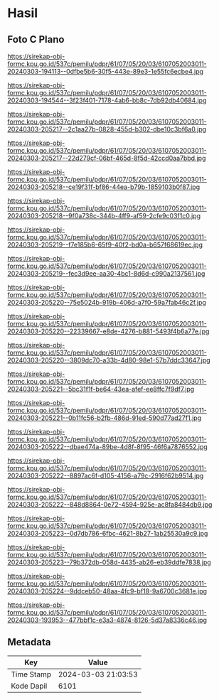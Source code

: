 # Hasil

## Foto C Plano

https://sirekap-obj-formc.kpu.go.id/537c/pemilu/pdpr/61/07/05/20/03/6107052003011-20240303-194113--0dfbe5b6-30f5-443e-89e3-1e55fc6ecbe4.jpg

https://sirekap-obj-formc.kpu.go.id/537c/pemilu/pdpr/61/07/05/20/03/6107052003011-20240303-194544--3f23f401-7178-4ab6-bb8c-7db92db40684.jpg

https://sirekap-obj-formc.kpu.go.id/537c/pemilu/pdpr/61/07/05/20/03/6107052003011-20240303-205217--2c1aa27b-0828-455d-b302-dbe10c3bf6a0.jpg

https://sirekap-obj-formc.kpu.go.id/537c/pemilu/pdpr/61/07/05/20/03/6107052003011-20240303-205217--22d279cf-06bf-465d-8f5d-42ccd0aa7bbd.jpg

https://sirekap-obj-formc.kpu.go.id/537c/pemilu/pdpr/61/07/05/20/03/6107052003011-20240303-205218--ce19f31f-bf86-44ea-b79b-1859103b0f87.jpg

https://sirekap-obj-formc.kpu.go.id/537c/pemilu/pdpr/61/07/05/20/03/6107052003011-20240303-205218--9f0a738c-344b-4ff9-af59-2cfe9c03f1c0.jpg

https://sirekap-obj-formc.kpu.go.id/537c/pemilu/pdpr/61/07/05/20/03/6107052003011-20240303-205219--f7e185b6-65f9-40f2-bd0a-b657f68619ec.jpg

https://sirekap-obj-formc.kpu.go.id/537c/pemilu/pdpr/61/07/05/20/03/6107052003011-20240303-205219--fec3d9ee-aa30-4bc1-8d6d-c990a2137561.jpg

https://sirekap-obj-formc.kpu.go.id/537c/pemilu/pdpr/61/07/05/20/03/6107052003011-20240303-205220--75e5024b-919b-406d-a7f0-59a7fab46c2f.jpg

https://sirekap-obj-formc.kpu.go.id/537c/pemilu/pdpr/61/07/05/20/03/6107052003011-20240303-205220--22339667-e8de-4276-b881-5493f4b6a77e.jpg

https://sirekap-obj-formc.kpu.go.id/537c/pemilu/pdpr/61/07/05/20/03/6107052003011-20240303-205220--3809dc70-a33b-4d80-98e1-57b7ddc33647.jpg

https://sirekap-obj-formc.kpu.go.id/537c/pemilu/pdpr/61/07/05/20/03/6107052003011-20240303-205221--5bc31f1f-be64-43ea-afef-ee8ffc7f9df7.jpg

https://sirekap-obj-formc.kpu.go.id/537c/pemilu/pdpr/61/07/05/20/03/6107052003011-20240303-205221--0b11fc56-b2fb-486d-91ed-590d77ad27f1.jpg

https://sirekap-obj-formc.kpu.go.id/537c/pemilu/pdpr/61/07/05/20/03/6107052003011-20240303-205222--dbae474a-89be-4d8f-8f95-46f6a7876552.jpg

https://sirekap-obj-formc.kpu.go.id/537c/pemilu/pdpr/61/07/05/20/03/6107052003011-20240303-205222--8897ac6f-d105-4156-a79c-2916f62b9514.jpg

https://sirekap-obj-formc.kpu.go.id/537c/pemilu/pdpr/61/07/05/20/03/6107052003011-20240303-205222--848d8864-0e72-4594-925e-ac8fa8484db9.jpg

https://sirekap-obj-formc.kpu.go.id/537c/pemilu/pdpr/61/07/05/20/03/6107052003011-20240303-205223--0d7db786-6fbc-4621-8b27-1ab25530a9c9.jpg

https://sirekap-obj-formc.kpu.go.id/537c/pemilu/pdpr/61/07/05/20/03/6107052003011-20240303-205223--79b372db-058d-4435-ab26-eb39ddfe7838.jpg

https://sirekap-obj-formc.kpu.go.id/537c/pemilu/pdpr/61/07/05/20/03/6107052003011-20240303-205224--9ddceb50-48aa-4fc9-bf18-9a6700c3681e.jpg

https://sirekap-obj-formc.kpu.go.id/537c/pemilu/pdpr/61/07/05/20/03/6107052003011-20240303-193953--477bbf1c-e3a3-4874-8126-5d37a8336c46.jpg


## Metadata

| Key        | Value               |
| ---------- | ------------------- |
| Time Stamp | 2024-03-03 21:03:53 |
| Kode Dapil | 6101                |



